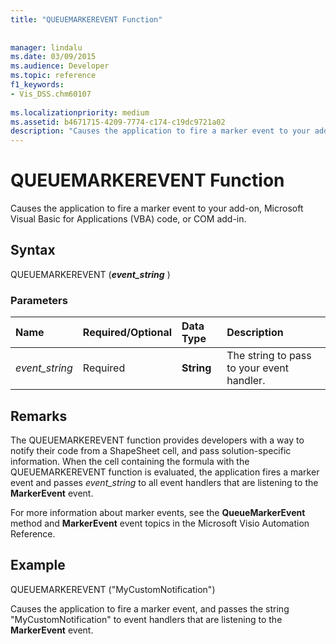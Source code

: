```yaml
---
title: "QUEUEMARKEREVENT Function"
 
 
manager: lindalu
ms.date: 03/09/2015
ms.audience: Developer
ms.topic: reference
f1_keywords:
- Vis_DSS.chm60107
 
ms.localizationpriority: medium
ms.assetid: b4671715-4209-7774-c174-c19dc9721a02
description: "Causes the application to fire a marker event to your add-on, Microsoft Visual Basic for Applications (VBA) code, or COM add-in."
---
```


# QUEUEMARKEREVENT Function

Causes the application to fire a marker event to your add-on, Microsoft Visual Basic for Applications (VBA) code, or COM add-in.
  
## Syntax

QUEUEMARKEREVENT (***event_string*** )
  
### Parameters

|**Name**|**Required/Optional**|**Data Type**|**Description**|
|:-----|:-----|:-----|:-----|
| *event_string* <br/> |Required  <br/> |**String** <br/> | The string to pass to your event handler. |

## Remarks

The QUEUEMARKEREVENT function provides developers with a way to notify their code from a ShapeSheet cell, and pass solution-specific information. When the cell containing the formula with the QUEUEMARKEREVENT function is evaluated, the application fires a marker event and passes *event_string* to all event handlers that are listening to the **MarkerEvent** event.
  
For more information about marker events, see the **QueueMarkerEvent** method and **MarkerEvent** event topics in the Microsoft Visio Automation Reference.
  
## Example

QUEUEMARKEREVENT ("MyCustomNotification")
  
Causes the application to fire a marker event, and passes the string "MyCustomNotification" to event handlers that are listening to the **MarkerEvent** event.
  